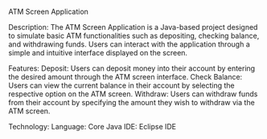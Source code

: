  ATM Screen Application

Description:
The ATM Screen Application is a Java-based project designed to simulate basic ATM functionalities such as depositing, checking balance, and withdrawing funds.
Users can interact with the application through a simple and intuitive interface displayed on the screen.

Features:
Deposit: Users can deposit money into their account by entering the desired amount through the ATM screen interface.
Check Balance: Users can view the current balance in their account by selecting the respective option on the ATM screen.
Withdraw: Users can withdraw funds from their account by specifying the amount they wish to withdraw via the ATM screen.

Technology:
Language: Core Java
IDE: Eclipse IDE

